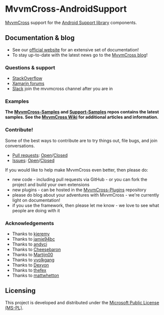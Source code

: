 MvvmCross-AndroidSupport
============
[MvvmCross](https://github.com/MvvmCross/MvvmCross) support for the [Android Support library](http://developer.android.com/tools/support-library/index.html) components.

## Documentation & blog

* See our [official website](http://www.mvvmcross.com/docs) for an extensive set of documentation!
* To stay up-to-date with the latest news go to the [MvvmCross blog](http://www.mvvmcross.com/blog)!

### Questions & support

* [StackOverflow](http://stackoverflow.com/questions/tagged/mvvmcross)
* [Xamarin forums](http://forums.xamarin.com)
* [Slack](https://xamarinchat.herokuapp.com/) join the mvvmcross channel after you are in

### Examples

**The [MvvmCross-Samples](https://github.com/MvvmCross/MvvmCross-Samples) and [Support-Samples](https://github.com/MvvmCross/MvvmCross-AndroidSupport/tree/master/Samples) repos contains the latest samples. See the [MvvmCross Wiki](https://github.com/MvvmCross/MvvmCross/wiki) for additional articles and information.**

### Contribute!

Some of the best ways to contribute are to try things out, file bugs, and join conversations.

* [Pull requests](https://github.com/MvvmCross/MvvmCross-AndroidSupport/pulls): [Open](https://github.com/MvvmCross/MvvmCross-AndroidSupport/pulls?q=is%3Aopen+is%3Apr)/[Closed](https://github.com/MvvmCross/MvvmCross-AndroidSupport/pulls?q=is%3Apr+is%3Aclosed)
* [Issues](https://github.com/MvvmCross/MvvmCross-AndroidSupport/issues): [Open](https://github.com/MvvmCross/MvvmCross-AndroidSupport/issues?q=is%3Aopen+is%3Aissue)/[Closed](https://github.com/MvvmCross/MvvmCross-AndroidSupport/issues?q=is%3Aissue+is%3Aclosed)

If you would like to help make MvvmCross even better, then please do:

* new code - including pull requests via GitHub - or you can fork the project and build your own extensions
* new plugins - can be hosted in the [MvvmCross-Plugins](https://github.com/MvvmCross/MvvmCross-Plugins) repository
* please do blog about your adventures with MvvmCross - we're currently light on documentation!
* if you use the framework, then please let me know - we love to see what people are doing with it

### Acknowledgements

* Thanks to [kjeremy](https://github.com/kjeremy)
* Thanks to [jamie94bc](https://github.com/jamie94bc)
* Thanks to [andyci](https://github.com/andyci)
* Thanks to [Cheesebaron](https://github.com/cheesebaron)
* Thanks to [Martijn00](https://github.com/martijn00)
* Thanks to [vvolkgang](https://github.com/vvolkgang)
* Thanks to [Dexyon](https://github.com/Dexyon)
* Thanks to [thefex](https://github.com/thefex)
* Thanks to [mattwhetton](https://github.com/mattwhetton)

Licensing
---------

This project is developed and distributed under the [Microsoft Public License (MS-PL)](http://opensource.org/licenses/ms-pl.html).
